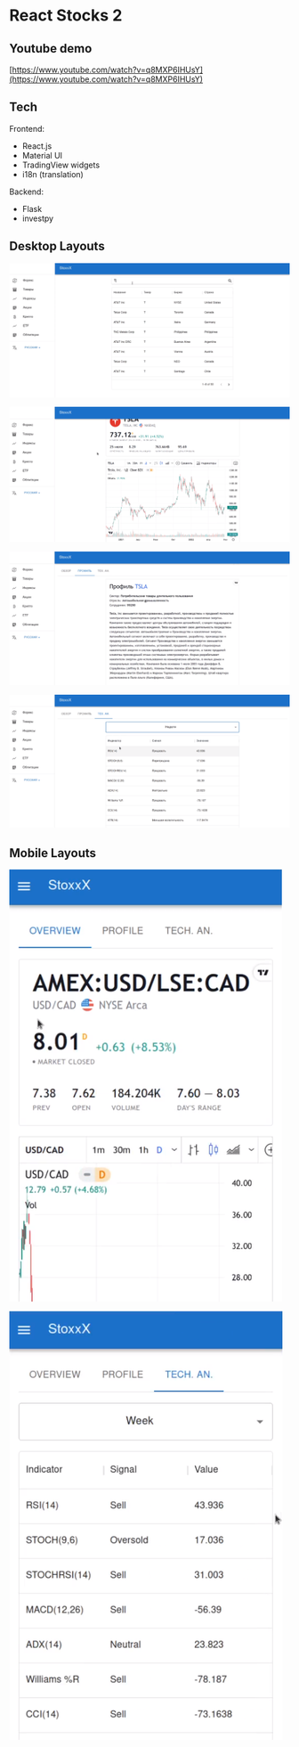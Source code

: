 # React Stocks 2

## Youtube demo

[https://www.youtube.com/watch?v=q8MXP6IHUsY](https://www.youtube.com/watch?v=q8MXP6IHUsY)

## Tech

Frontend:
- React.js
- Material UI
- TradingView widgets
- i18n (translation)

Backend:
- Flask
- investpy

## Desktop Layouts

![](screenshots/desktop_1.png)

![](screenshots/desktop_2.png)

![](screenshots/desktop_3.png)

![](screenshots/desktop_4.png)

## Mobile Layouts

![](screenshots/mobile_1.png)

![](screenshots/mobile_2.png)

